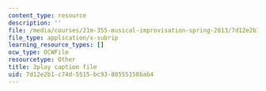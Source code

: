 ```yaml
---
content_type: resource
description: ''
file: /media/courses/21m-355-musical-improvisation-spring-2013/7d12e2b1c74d5515bc9388555158bab4_P1vVyKziWk.vtt
file_type: application/x-subrip
learning_resource_types: []
ocw_type: OCWFile
resourcetype: Other
title: 3play caption file
uid: 7d12e2b1-c74d-5515-bc93-88555158bab4
---
```


